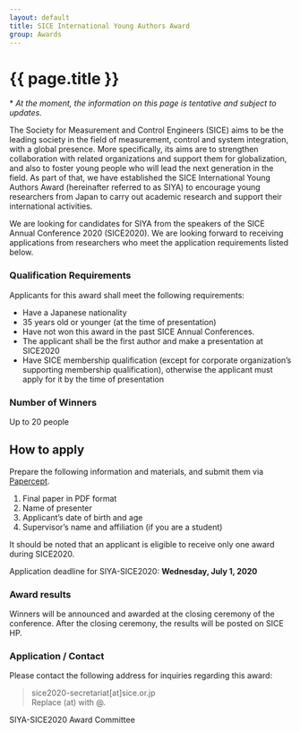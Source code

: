 ```yaml
---
layout: default
title: SICE International Young Authors Award
group: Awards
---
```


# {{ page.title }}

\* *At the moment, the information on this page is tentative and subject to updates.*

The Society for Measurement and Control Engineers (SICE) aims to be the leading society in the field of measurement, control and system integration, with a global presence. More specifically, its aims are to strengthen collaboration with related organizations and support them for globalization, and also to foster young people who will lead the next generation in the field. As part of that, we have established the SICE International Young Authors Award (hereinafter referred to as SIYA) to encourage young researchers from Japan to carry out academic research and support their international activities. 

We are looking for candidates for SIYA from the speakers of the SICE Annual Conference 2020 (SICE2020). We are looking forward to receiving applications from researchers who meet the application requirements listed below.

### Qualification Requirements

Applicants for this award shall meet the following requirements:
- Have a Japanese nationality
- 35 years old or younger (at the time of presentation) 
- Have not won this award in the past SICE Annual Conferences.  
- The applicant shall be the first author and make a presentation at SICE2020
- Have SICE membership qualification (except for corporate organization’s supporting membership qualification), otherwise the applicant must apply for it by the time of presentation

### Number of Winners

Up to 20 people

## How to apply 

Prepare the following information and materials, and submit them via [Papercept](https://controls.papercept.net/conferences/scripts/start.pl#SICE20).
1. Final paper in PDF format
2. Name of presenter
3. Applicant’s date of birth and age 
4. Supervisor’s name and affiliation (if you are a student)

It should be noted that an applicant is eligible to receive only one award during SICE2020.

Application deadline for SIYA-SICE2020: **Wednesday, July 1, 2020**

### Award results

Winners will be announced and awarded at the closing ceremony of the conference. After the closing ceremony, the results will be posted on SICE HP.

### Application / Contact 

Please contact the following address for inquiries regarding this award:

> sice2020-secretariat[at]sice.or.jp <br>
> Replace (at) with @.

SIYA-SICE2020 Award Committee